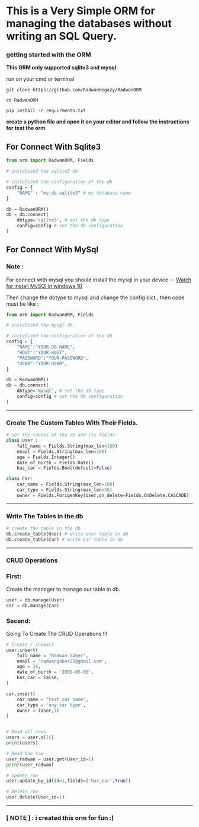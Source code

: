 # This is a Very Simple ORM for managing the databases without writing an SQL Query.




### getting started with the ORM

**This ORM only supported sqlite3 and mysql**

run on your cmd or terminal
```
git clone https://github.com/RadwanHegazy/RadwanORM
```
```
cd RadwanORM
```
```
pip install -r requirments.txt
```

**create a python file and open it on your editor and follow the instructions for test the orm**

## For Connect With Sqlite3
```python
from orm import RadwanORM, Fields

# initalized the sqlite3 db

# initalized the configuration of the db
config = {
    "NAME" : "my_db.sqlite3" # my database name
}

db = RadwanORM()
db = db.connect(
    dbtype='sqlite3', # set the db type
    config=config # set the db configuration
)
```

## For Connect With MySql
### Note :
For connect with mysql you should install the mysql in your device -- [Watch for install MySQl in windows 10](https://www.youtube.com/watch?v=BxdSUGBs0gM)

Then change the dbtype to mysql and change the config dict , then code must be like :
```python
from orm import RadwanORM, Fields

# initalized the mysql db

# initalized the configuration of the db
config = {
    "NAME":"YOUR-DB-NAME",
    "HOST":"YOUR-HOST",
    "PASSWORD":"YOUR-PASSWORD",
    "USER":"YOUR-USER",
}

db = RadwanORM()
db = db.connect(
    dbtype='mysql', # set the db type
    config=config # set the db configuration
)
```


----
### Create The Custom Tables With Their Fields.

```python
# set the tables of the db and its fields
class User :
    full_name = Fields.String(max_len=100)
    email = Fields.String(max_len=100)
    age = Fields.Integer()
    date_of_birth = Fields.Date()
    has_car = Fields.Bool(default=False)

class Car:
    car_name = Fields.String(max_len=100)
    car_type = Fields.String(max_len=50)
    owner = Fields.ForigenKey(User,on_delete=Fields.OnDelete.CASCADE)

```

---
### Write The Tables in the db

```python
# create the table in the db
db.create_table(User) # write User table in db
db.create_table(Car) # write Car table in db
```

---
### CRUD Operations

### First:
Create the manager to manage our table in db.

```python
user = db.manage(User)
car = db.manage(Car)
```

### Secend:
Going To Create The CRUD Operations !!!

```python
# Create / inseart
user.insert(
    full_name = "Radwan Gaber",
    email = 'radwangaber22@gmail.com',
    age = 18,
    date_of_birth = '2005-05-05',
    has_car = False,
)

car.insert(
    car_name = "test car name",
    car_type = 'any car type',
    owner = (User,1) 
)


# Read all rows  
users = user.all()
print(users)

# Read One row
user_radwan = user.get(User_id=1)
print(user_radwan)

# Update row
user.update_by_id(id=1,fields=('has_car',True))

# Delete row
user.delete(User_id=1)

```


---

### [ NOTE ] : i created this orm  for fun :)  

